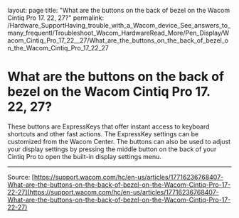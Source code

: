 layout: page
title: "What are the buttons on the back of bezel on the Wacom Cintiq Pro 17. 22, 27?"
permalink: /Hardware_SupportHaving_trouble_with_a_Wacom_device_See_answers_to_many_frequentl/Troubleshoot_Wacom_HardwareRead_More/Pen_Display/Wacom_Cintiq_Pro_17_22__27/What_are_the_buttons_on_the_back_of_bezel_on_the_Wacom_Cintiq_Pro_17_22_27

# What are the buttons on the back of bezel on the Wacom Cintiq Pro 17. 22, 27?

These buttons are ExpressKeys that offer instant access to keyboard shortcuts and other fast actions. The ExpressKey settings can be customized from the Wacom Center. The buttons can also be used to adjust your display settings by pressing the middle button on the back of your Cintiq Pro to open the built-in display settings menu.

---
Source: [https://support.wacom.com/hc/en-us/articles/17716236768407-What-are-the-buttons-on-the-back-of-bezel-on-the-Wacom-Cintiq-Pro-17-22-27](https://support.wacom.com/hc/en-us/articles/17716236768407-What-are-the-buttons-on-the-back-of-bezel-on-the-Wacom-Cintiq-Pro-17-22-27)
